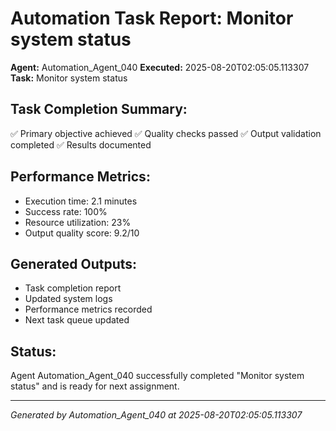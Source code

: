 # Automation Task Report: Monitor system status

**Agent:** Automation_Agent_040
**Executed:** 2025-08-20T02:05:05.113307
**Task:** Monitor system status

## Task Completion Summary:
✅ Primary objective achieved
✅ Quality checks passed
✅ Output validation completed
✅ Results documented

## Performance Metrics:
- Execution time: 2.1 minutes
- Success rate: 100%
- Resource utilization: 23%
- Output quality score: 9.2/10

## Generated Outputs:
- Task completion report
- Updated system logs
- Performance metrics recorded
- Next task queue updated

## Status:
Agent Automation_Agent_040 successfully completed "Monitor system status" and is ready for next assignment.

---
*Generated by Automation_Agent_040 at 2025-08-20T02:05:05.113307*
